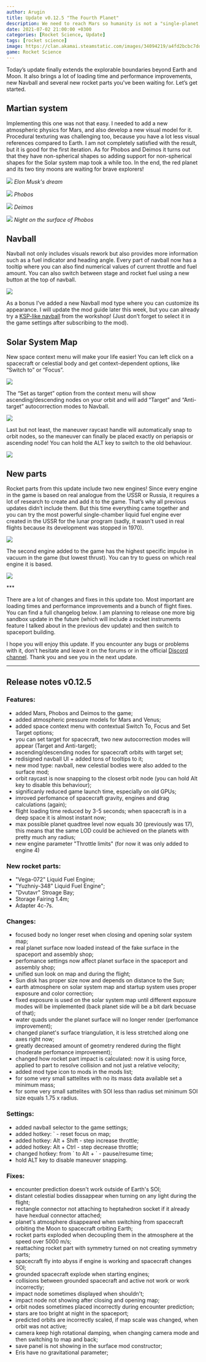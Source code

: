 ```yaml
---
author: Arugin
title: Update v0.12.5 "The Fourth Planet"
description: We need to reach Mars so humanity is not a "single-planet species"
date: 2021-07-02 21:00:00 +0300
categories: [Rocket Science, Update]
tags: [rocket science]
image: https://clan.akamai.steamstatic.com/images/34094219/a4fd2bcbc7ddb0e232a93f66f861975f4cc4f5f3_400x225.png
game: Rocket Science
---
```

Today’s update finally extends the explorable boundaries beyond Earth and Moon. It also brings a lot of loading time and performance improvements, new Navball and several new rocket parts you've been waiting for. Let’s get started.

## Martian system

Implementing this one was not that easy. I needed to add a new atmospheric physics for Mars, and also develop a new visual model for it. Procedural texturing was challenging too, because you have a lot less visual references compared to Earth. I am not completely satisfied with the result, but it is good for the first iteration. As for Phobos and Deimos it turns out that they have non-spherical shapes so adding support for non-spherical shapes for the Solar system map took a while too. In the end, the red planet and its two tiny moons are waiting for brave explorers!

![](https://clan.akamai.steamstatic.com/images//34094219/dc52bd7e059a8a2f5146ea852ee06d58af208780.png)
_Elon Musk's dream_

![](https://clan.akamai.steamstatic.com/images//34094219/39ea0f175d45d3ef816c0acb308d153229e5e3e8.png)
_Phobos_

![](https://clan.akamai.steamstatic.com/images//34094219/217da62de243f520064005379a8ea2cf2552fc8c.png)
_Deimos_

![](https://clan.akamai.steamstatic.com/images//34094219/e109d09bb77d14aba07efc5f41e44246e3248933.png)
_Night on the surface of Phobos_

## Navball

Navball not only includes visuals rework but also provides more information such as a fuel indicator and heading angle. Every part of navball now has a tooltip where you can also find numerical values of current throttle and fuel amount. You can also switch between stage and rocket fuel using a new button at the top of navball.

![](https://media0.giphy.com/media/6BrxamoCsML37i0dCp/giphy.gif)

As a bonus I’ve added a new Navball mod type where you can customize its appearance. I will update the mod guide later this week, but you can already try a [KSP-like navball](https://steamcommunity.com/sharedfiles/filedetails/?id=2534826336&searchtext=) from the workshop! (Just don’t forget to select it in the game settings after subscribing to the mod).

## Solar System Map

New space context menu will make your life easier! You can left click on a spacecraft or celestial body and get context-dependent options, like “Switch to” or “Focus”.

![](https://media.giphy.com/media/GNCK7vihATxFk0Q6Ki/giphy.gif)

The “Set as target” option from the context menu will show ascending/descending nodes on your orbit and will add “Target” and “Anti-target” autocorrection modes to Navball.

![](https://media1.giphy.com/media/1dhwpXpJiUSo6FA5a3/giphy.gif)

Last but not least, the maneuver raycast handle will automatically snap to orbit nodes, so the maneuver can finally be placed exactly on periapsis or ascending node! You can hold the ALT key to switch to the old behaviour.

![](https://media2.giphy.com/media/w9fxCTq6p5ib13AdqX/giphy.gif)

## New parts

Rocket parts from this update include two new engines! Since every engine in the game is based on real analogue from the USSR or Russia, it requires a lot of research to create and add it to the game. That’s why all previous updates didn’t include them. But this time everything came together and you can try the most powerful single-chamber liquid fuel engine ever created in the USSR for the lunar program (sadly, it wasn't used in real flights because its development was stopped in 1970).

![](https://clan.akamai.steamstatic.com/images//34094219/f9a91f28df095bf0a785d4989d7c9446dd2256c1.png)

The second engine added to the game has the highest specific impulse in vacuum in the game (but lowest thrust). You can try to guess on which real engine it is based.

![](https://clan.akamai.steamstatic.com/images//34094219/8ea54a43cfb089e0a105974f82ad70f0b271b402.png)

\*\*\*

There are a lot of changes and fixes in this update too. Most important are loading times and performance improvements and a bunch of flight fixes. You can find a full changelog below. I am planning to release one more big sandbox update in the future (which will include a rocket instruments feature I talked about in the previous dev update) and then switch to spaceport building.

I hope you will enjoy this update. If you encounter any bugs or problems with it, don’t hesitate and leave it on the forums or in the official [Discord channel](https://discord.gg/unbegames). Thank you and see you in the next update.

---

## Release notes v0.12.5

### Features:

- added Mars, Phobos and Deimos to the game;
- added atmospheric pressure models for Mars and Venus;
- added space context menu with contextual Switch To, Focus and Set Target options;
- you can set target for spacecraft, two new autocorrection modes will appear (Target and Anti-target);
- ascending/descending nodes for spacecraft orbits with target set;
- redisigned navball UI + added tons of tooltips to it;
- new mod type: navball, new celestial bodies were also added to the surface mod;
- orbit raycast is now snapping to the closest orbit node (you can hold Alt key to disable this behaviour);
- significanly reduced game launch time, especially on old GPUs;
- imroved perfomance of spacecraft gravity, engines and drag calculations (again);
- flight loading time reduced by 3-5 seconds; when spacecraft is in a deep space it is almost instant now;
- max possible planet quadtree level now equals 30 (previously was 17), this means that the same LOD could be achieved on the planets with pretty much any radius;
- new engine parameter "Throttle limits" (for now it was only added to engine 4)  


### New rocket parts:

- "Vega-072" Liquid Fuel Engine;
- "Yuzhniy-348" Liquid Fuel Engine";
- "Dvutavr" Stroage Bay;
- Storage Fairing 1.4m;
- Adapter 4c-7s.  

### Changes:

- focused body no longer reset when closing and opening solar system map;
- real planet surface now loaded instead of the fake surface in the spaceport and assembly shop;
- perfomance settings now affect planet surface in the spaceport and assembly shop;
- unified sun look on map and during the flight;
- Sun disk has proper size now and depends on distance to the Sun;
- earth atmosphere on solar system map and startup system uses proper exposure and color correction;
- fixed exposure is used on the solar system map until different exposure modes will be implemented (back planet side will be a bit dark becuase of that);
- water quads under the planet surface will no longer render (perfomance improvement);
- changed planet's surface triangulation, it is less stretched along one axes right now;
- greatly decreased amount of geometry rendered during the flight (moderate perfomance improvement);
- changed how rocket part impact is calculated: now it is using force, applied to part to resolve collision and not just a relative velocity;
- added mod type icon to mods in the mods list;
- for some very small sattelites with no its mass data available set a minimum mass;
- for some very small sattelites with SOI less than radius set minimum SOI size equals 1.75 x radius.  


### Settings:

- added navball selector to the game settings;
- added hotkey: \` - reset focus on map;
- added hotkey: Alt + Shift - step increase throttle;
- added hotkey: Alt + Ctrl - step decrease throttle;
- changed hotkey: from \` to Alt + \` - pause/resume time;
- hold ALT key to disable maneuver snapping.  


### Fixes:

- encounter prediction doesn't work outside of Earth's SOI;
- distant celestial bodies dissappear when turning on any light during the flight;
- rectangle connector not attaching to heptahedron socket if it already have hexdual connector attached;
- planet's atmosphere disappeared when switching from spacecraft orbiting the Moon to spacecraft orbiting Earth;
- rocket parts exploded when decoupling them in the atmosphere at the speed over 5000 m/s;
- reattaching rocket part with symmetry turned on not creating symmetry parts;
- spacecraft fly into abyss if engine is working and spacecraft changes SOI;
- grounded spacecraft explode when starting engines;
- collisions between grounded spacecraft and active not work or work incorrectly;
- impact node sometimes displayed when shouldn't;
- impact node not showing after closing and opening map;
- orbit nodes sometimes placed incorrectly during encounter prediction;
- stars are too bright at night in the spaceport;
- predicted orbits are incorrectly scaled, if map scale was changed, when orbit was not active;
- camera keep high rotational damping, when changing camera mode and then switching to map and back;
- save panel is not showing in the surface mod constructor;
- Eris have no gravitational parameter;
